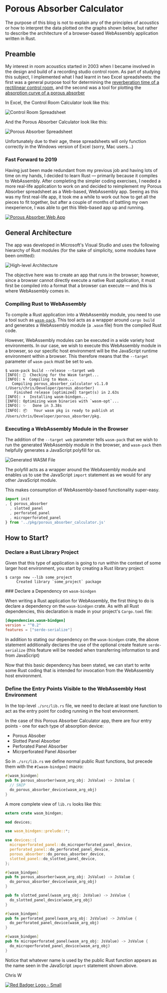 # Porous Absorber Calculator

The purpose of this blog is not to explain any of the principles of acoustics or how to interpret the data plotted on the graphs shown below, but rather to describe the architecture of a browser-based WebAssembly application written in Rust.

## Preamble

My interest in room acoustics started in 2003 when I became involved in the design and build of a recording studio control room.  As part of studying this subject, I implemented what I had learnt in two Excel spreadsheets: the first was a general purpose tool for determining the [reverberation time of a rectilinear control room](http://whealy.com/acoustics/Control%20Room%20Calculator%20V2.67%20XL2007.zip), and the second was a tool for plotting the [absorption curve of a porous absorber](http://whealy.com/acoustics/Porous%20Absorber%20Calculator%20V1.59.xlsm.zip)

In Excel, the Control Room Calculator look like this:

![Control Room Spreadsheet](./img/Control%20Room%20Excel%20Screenshot.png)

And the Porous Absorber Calculator look like this:

![Porous Absorber Spreadsheet](./img/Porous%20Abs%20Excel%20Screenshot.png)

Unfortunately due to their age, these spreadsheets will only function correctly in the Windows version of Excel (sorry, Mac users...)

### Fast Forward to 2019

Having just been made redundant from my previous job and having lots of time on my hands, I decided to learn Rust &mdash; primarily because it compiles to WebAssembly.  After completing the simpler coding exercises, I needed a more real-life application to work on and decided to reimplement my Porous Absorber spreadsheet as a Web-based, WebAssembly app.  Seeing as this was my first real-life app, it took me a while to work out how to get all the pieces to fit together, but after a couple of months of battling my own inexperience, I was able to get this Web-based app up and running.

[![Porous Absorber Web App](./img/Porous%20Abs%20Screenshot.png)](http://whealy.com/acoustics/PA_Calculator/index.html)


## General Architecture

The app was developed in Microsoft's Visual Studio and uses the following hierarchy of Rust modules (for the sake of simplicity, some modules have been omitted):

![High-level Architecture](./img/Rust%20Architecture.png)

The objective here was to create an app that runs in the browser; however, since a browser cannot directly execute a native Rust application, it must first be compiled into a format that a browser can execute &mdash; and this is where WebAssembly comes in.

### Compiling Rust to WebAssembly

To compile a Rust application into a WebAssembly module, you need to use a tool such as [`wasm-pack`](https://rustwasm.github.io/wasm-pack/installer/).  This tool acts as a wrapper around `cargo build` and generates a WebAssembly module (a `.wasm` file) from the compiled Rust code.

However, WebAssembly modules can be executed in a wide variety host environments.  In our case, we wish to execute this WebAssembly module in a browser, so our specific host environment will be the JavaScript runtime environment within a browser.  This therefore means that the `--target` parameter of `wasm-pack` must be set to `web`.

```console
$ wasm-pack build --release --target web
[INFO]: 🎯  Checking for the Wasm target...
[INFO]: 🌀  Compiling to Wasm...
   Compiling porous_absorber_calculator v1.1.0 (/Users/chris/Developer/porous_absorber)
    Finished release [optimized] target(s) in 2.63s
[INFO]: ⬇️  Installing wasm-bindgen...
[INFO]: Optimizing wasm binaries with `wasm-opt`...
[INFO]: ✨   Done in 3.38s
[INFO]: 📦   Your wasm pkg is ready to publish at /Users/chris/Developer/porous_absorber/pkg.
```

### Executing a WebAssembly Module in the Browser

The addition of the `--target web` parameter tells `wasm-pack` that we wish to run the generated WebAssembly module in the browser, and `wasm-pack` then helpfully generates a JavaScript polyfill for us.

![Generated WASM File](./img/Generated%20WASM%20File.png)

The polyfill acts as a wrapper around the WebAssembly module and enables us to use the JavaScript `import` statement as we would for any other JavaScript module.

This makes consumption of WebAssembly-based functionality super-easy.

```javascript
import init
, { porous_absorber
  , slotted_panel
  , perforated_panel
  , microperforated_panel
} from '../pkg/porous_absorber_calculator.js'
```

## How to Start?

### Declare a Rust Library Project

Given that this type of application is going to run within the context of some larger host environment, you start by creating a Rust library project:

```console
$ cargo new --lib some_project
     Created library `some_project` package
```

### Declare a Dependency on `wasm-bindgen`

When writing a Rust application for WebAssembly, the first thing to do is declare a dependency on the `wasm-bindgen` crate.  As with all Rust dependencies, this declaration is made in your project's `Cargo.toml` file:

```toml
[dependencies.wasm-bindgen]
version = "^0.2"
features = ["serde-serialize"]
```

In addition to stating our dependency on the `wasm-bindgen` crate, the above statement additionally declares the use of the optional create feature `serde-serialize` (this feature will be needed when transferring information to and from JavaScript)

Now that this basic dependency has been stated, we can start to write some Rust coding that is intended for invocation from the WebAssembly host environment.

### Define the Entry Points Visible to the WebAssembly Host Environment

In the top-level `./src/lib.rs` file, we need to declare at least one function to act as the entry point for coding running in the host environment.

In the case of this Porous Absorber Calculator app, there are four entry points - one for each type of absorption device:

* Porous Absober
* Slotted Panel Absorber
* Perforated Panel Absorber
* Micrperforated Panel Absorber

So in `./src/lib.rs` we define normal public Rust functions, but precede them with the `#[wasm-bindgen]` macro:

```Rust
#[wasm_bindgen]
pub fn porous_absorber(wasm_arg_obj: JsValue) -> JsValue {
  // SNIP
  do_porous_absorber_device(wasm_arg_obj)
}
```

A more complete view of `lib.rs` looks like this:

```Rust
extern crate wasm_bindgen;

mod devices;

use wasm_bindgen::prelude::*;

use devices::{
  microperforated_panel::do_microperforated_panel_device,
  perforated_panel::do_perforated_panel_device,
  porous_absorber::do_porous_absorber_device,
  slotted_panel::do_slotted_panel_device,
};

#[wasm_bindgen]
pub fn porous_absorber(wasm_arg_obj: JsValue) -> JsValue {
  do_porous_absorber_device(wasm_arg_obj)
}

pub fn slotted_panel(wasm_arg_obj: JsValue) -> JsValue {
  do_slotted_panel_device(wasm_arg_obj)
}

#[wasm_bindgen]
pub fn perforated_panel(wasm_arg_obj: JsValue) -> JsValue {
  do_perforated_panel_device(wasm_arg_obj)
}

#[wasm_bindgen]
pub fn microperforated_panel(wasm_arg_obj: JsValue) -> JsValue {
  do_microperforated_panel_device(wasm_arg_obj)
}
```

Notice that whatever name is used by the public Rust function appears as the name seen in the JavaScript `import` statement shown above.







Chris W

[![Red Badger Logo - Small](./img/Red%20Badger%20Small.png)](https://red-badger.com/)

